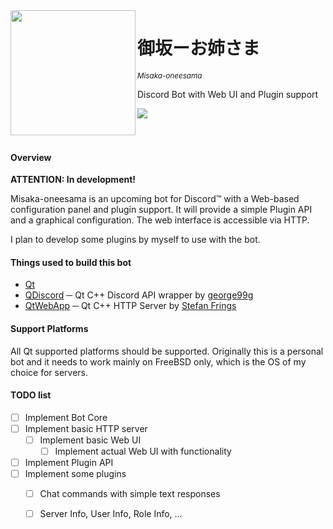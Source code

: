 <img src="https://magiruuvelvet.s-ul.eu/pics/5ANbjzVE.png" height="200" alt="" align="left">

# 御坂ーお姉さま
<sup>*Misaka-oneesama*</sup>

Discord Bot with Web UI and Plugin support

![](...)
<br><br><br>

#### Overview

**ATTENTION: In development!**

Misaka-oneesama is an upcoming bot for Discord™ with a Web-based configuration panel and plugin support. It will provide a simple Plugin API and a graphical configuration. The web interface is accessible via HTTP.

I plan to develop some plugins by myself to use with the bot.


#### Things used to build this bot

 - [Qt](https://www.qt.io)
 - [QDiscord](https://github.com/george99g/QDiscord) ─ Qt C++ Discord API wrapper by [george99g](https://github.com/george99g)
 - [QtWebApp](http://stefanfrings.de/qtwebapp/index-en.html) ─ Qt C++ HTTP Server by [Stefan Frings](http://stefanfrings.de)

#### Support Platforms

All Qt supported platforms should be supported. Originally this is a personal bot and it needs to work mainly on FreeBSD only, which is the OS of my choice for servers.

#### TODO list

 -[ ] Implement Bot Core
 -[ ] Implement basic HTTP server
   -[ ] Implement basic Web UI
     -[ ] Implement actual Web UI with functionality
 -[ ] Implement Plugin API
 -[ ] Implement some plugins
   -[ ] Chat commands with simple text responses
   -[ ] Server Info, User Info, Role Info, ...

